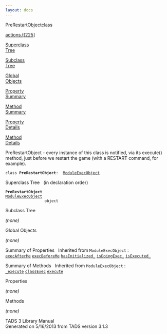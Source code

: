 ```yaml
---
layout: docs
---
```

<span class="title">PreRestartObject</span><span class="type">class</span>

[actions.t](../file/actions.t.html)\[[225](../source/actions.t.html#225)\]

[Superclass  
Tree](#_SuperClassTree_)

[Subclass  
Tree](#_SubClassTree_)

[Global  
Objects](#_ObjectSummary_)

[Property  
Summary](#_PropSummary_)

[Method  
Summary](#_MethodSummary_)

[Property  
Details](#_Properties_)

[Method  
Details](#_Methods_)



PreRestartObject - every instance of this class is notified, via its
execute() method, just before we restart the game (with a RESTART
command, for example).

`class `**`PreRestartObject`**` :   `[`ModuleExecObject`](../object/ModuleExecObject.html)



<span id="_SuperClassTree_"></span>



<span class="hdln">Superclass Tree</span>   (in declaration order)



**`PreRestartObject`**  
[`ModuleExecObject`](../object/ModuleExecObject.html)  
`                 object`  
<span id="_SubClassTree_"></span>



<span class="hdln">Subclass Tree</span>  



*(none)* <span id="_ObjectSummary_"></span>



<span class="hdln">Global Objects</span>  



*(none)* <span id="_PropSummary_"></span>



<span class="hdln">Summary of Properties</span>  
Inherited from `ModuleExecObject` :  
[`execAfterMe`](../object/ModuleExecObject.html#execAfterMe) [`execBeforeMe`](../object/ModuleExecObject.html#execBeforeMe) [`hasInitialized_`](../object/ModuleExecObject.html#hasInitialized_) [`isDoingExec_`](../object/ModuleExecObject.html#isDoingExec_) [`isExecuted_`](../object/ModuleExecObject.html#isExecuted_)

<span id="_MethodSummary_"></span>



<span class="hdln">Summary of Methods</span>  
Inherited from `ModuleExecObject` :  
[`_execute`](../object/ModuleExecObject.html#_execute) [`classExec`](../object/ModuleExecObject.html#classExec) [`execute`](../object/ModuleExecObject.html#execute)

<span id="_Properties_"></span>



<span class="hdln">Properties</span>  



*(none)* <span id="_Methods_"></span>



<span class="hdln">Methods</span>  



*(none)*



TADS 3 Library Manual  
Generated on 5/16/2013 from TADS version 3.1.3


